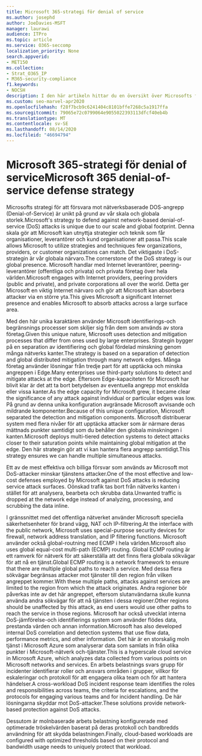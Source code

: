 ```yaml
---
title: Microsoft 365-strategi för denial of service
ms.author: josephd
author: JoeDavies-MSFT
manager: laurawi
audience: ITPro
ms.topic: article
ms.service: O365-seccomp
localization_priority: None
search.appverid:
- MET150
ms.collection:
- Strat_O365_IP
- M365-security-compliance
f1.keywords:
- NOCSH
description: I den här artikeln hittar du en översikt över Microsofts försvars strategi för DoS-attacker (Denial-of-Service).
ms.custom: seo-marvel-apr2020
ms.openlocfilehash: f28f7bcb9c6241404c8101bffe7268c5a1917ffa
ms.sourcegitcommit: 79065e72c0799064e9055022393113dfcf40eb4b
ms.translationtype: MT
ms.contentlocale: sv-SE
ms.lasthandoff: 08/14/2020
ms.locfileid: "46694794"
---
```

# <a name="microsoft-365-denial-of-service-defense-strategy"></a><span data-ttu-id="4ebee-103">Microsoft 365-strategi för denial of service</span><span class="sxs-lookup"><span data-stu-id="4ebee-103">Microsoft 365 denial-of-service defense strategy</span></span>

<span data-ttu-id="4ebee-104">Microsofts strategi för att försvara mot nätverksbaserade DOS-angrepp (Denial-of-Service) är unikt på grund av vår skala och globala storlek.</span><span class="sxs-lookup"><span data-stu-id="4ebee-104">Microsoft's strategy to defend against network-based denial-of-service (DoS) attacks is unique due to our scale and global footprint.</span></span> <span data-ttu-id="4ebee-105">Denna skala gör att Microsoft kan utnyttja strategier och teknik som får organisationer, leverantörer och kund organisationer att passa.</span><span class="sxs-lookup"><span data-stu-id="4ebee-105">This scale allows Microsoft to utilize strategies and techniques few organizations, providers, or customer organizations can match.</span></span> <span data-ttu-id="4ebee-106">Det viktigaste i DoS-strategin är vår globala närvaro.</span><span class="sxs-lookup"><span data-stu-id="4ebee-106">The cornerstone of the DoS strategy is our global presence.</span></span> <span data-ttu-id="4ebee-107">Microsoft handlar med Internet leverantörer, peering-leverantörer (offentliga och privata) och privata företag över hela världen.</span><span class="sxs-lookup"><span data-stu-id="4ebee-107">Microsoft engages with Internet providers, peering providers (public and private), and private corporations all over the world.</span></span> <span data-ttu-id="4ebee-108">Detta ger Microsoft en viktig Internet närvaro och gör att Microsoft kan absorbera attacker via en större yta.</span><span class="sxs-lookup"><span data-stu-id="4ebee-108">This gives Microsoft a significant Internet presence and enables Microsoft to absorb attacks across a large surface area.</span></span>

<span data-ttu-id="4ebee-109">Med den här unika karaktären använder Microsoft identifierings-och begränsnings processer som skiljer sig från dem som används av stora företag.</span><span class="sxs-lookup"><span data-stu-id="4ebee-109">Given this unique nature, Microsoft uses detection and mitigation processes that differ from ones used by large enterprises.</span></span> <span data-ttu-id="4ebee-110">Strategin bygger på en separation av identifiering och global fördelad minskning genom många nätverks kanter.</span><span class="sxs-lookup"><span data-stu-id="4ebee-110">The strategy is based on a separation of detection and global distributed mitigation through many network edges.</span></span> <span data-ttu-id="4ebee-111">Många företag använder lösningar från tredje part för att upptäcka och minska angreppen i Edge.</span><span class="sxs-lookup"><span data-stu-id="4ebee-111">Many enterprises use third-party solutions to detect and mitigate attacks at the edge.</span></span> <span data-ttu-id="4ebee-112">Eftersom Edge-kapaciteten för Microsoft har blivit klar är det att ta bort betydelsen av eventuella angrepp mot enskilda eller vissa kanter.</span><span class="sxs-lookup"><span data-stu-id="4ebee-112">As the edge capacity for Microsoft grew, it became clear the significance of any attack against individual or particular edges was low.</span></span> <span data-ttu-id="4ebee-113">På grund av denna unika konfiguration avgränsade Microsoft avvisande och mildrande komponenter.</span><span class="sxs-lookup"><span data-stu-id="4ebee-113">Because of this unique configuration, Microsoft separated the detection and mitigation components.</span></span> <span data-ttu-id="4ebee-114">Microsoft distribuerar system med flera nivåer för att upptäcka attacker som är närmare deras mättnads punkter samtidigt som du behåller den globala minskningen i kanten.</span><span class="sxs-lookup"><span data-stu-id="4ebee-114">Microsoft deploys multi-tiered detection systems to detect attacks closer to their saturation points while maintaining global mitigation at the edge.</span></span> <span data-ttu-id="4ebee-115">Den här strategin gör att vi kan hantera flera angrepp samtidigt.</span><span class="sxs-lookup"><span data-stu-id="4ebee-115">This strategy ensures we can handle multiple simultaneous attacks.</span></span>

<span data-ttu-id="4ebee-116">Ett av de mest effektiva och billiga försvar som används av Microsoft mot DoS-attacker minskar tjänstens attacker.</span><span class="sxs-lookup"><span data-stu-id="4ebee-116">One of the most effective and low-cost defenses employed by Microsoft against DoS attacks is reducing service attack surfaces.</span></span> <span data-ttu-id="4ebee-117">Oönskad trafik tas bort från nätverks kanten i stället för att analysera, bearbeta och skrubba data.</span><span class="sxs-lookup"><span data-stu-id="4ebee-117">Unwanted traffic is dropped at the network edge instead of analyzing, processing, and scrubbing the data inline.</span></span>

<span data-ttu-id="4ebee-118">I gränssnittet med det offentliga nätverket använder Microsoft speciella säkerhetsenheter för brand vägg, NAT och IP-filtrering.</span><span class="sxs-lookup"><span data-stu-id="4ebee-118">At the interface with the public network, Microsoft uses special-purpose security devices for firewall, network address translation, and IP filtering functions.</span></span> <span data-ttu-id="4ebee-119">Microsoft använder också global-routning med ECMP i hela världen.</span><span class="sxs-lookup"><span data-stu-id="4ebee-119">Microsoft also uses global equal-cost multi-path (ECMP) routing.</span></span> <span data-ttu-id="4ebee-120">Global ECMP routing är ett ramverk för nätverk för att säkerställa att det finns flera globala sökvägar för att nå en tjänst.</span><span class="sxs-lookup"><span data-stu-id="4ebee-120">Global ECMP routing is a network framework to ensure that there are multiple global paths to reach a service.</span></span> <span data-ttu-id="4ebee-121">Med dessa flera sökvägar begränsas attacker mot tjänster till den region från vilken angreppet kommer.</span><span class="sxs-lookup"><span data-stu-id="4ebee-121">With these multiple paths, attacks against services are limited to the region from which the attack originates.</span></span> <span data-ttu-id="4ebee-122">Andra regioner bör påverkas inte av det här angreppet, eftersom slutanvändarna skulle kunna använda andra sökvägar för att nå tjänsten i dessa regioner.</span><span class="sxs-lookup"><span data-stu-id="4ebee-122">Other regions should be unaffected by this attack, as end users would use other paths to reach the service in those regions.</span></span> <span data-ttu-id="4ebee-123">Microsoft har också utvecklat interna DoS-jämförelse-och identifierings system som använder flödes data, prestanda värden och annan information.</span><span class="sxs-lookup"><span data-stu-id="4ebee-123">Microsoft has also developed internal DoS correlation and detection systems that use flow data, performance metrics, and other information.</span></span> <span data-ttu-id="4ebee-124">Det här är en storskalig moln tjänst i Microsoft Azure som analyserar data som samlats in från olika punkter i Microsoft-nätverk och-tjänster.</span><span class="sxs-lookup"><span data-stu-id="4ebee-124">This is a hyperscale cloud service in Microsoft Azure, which analyzes data collected from various points on Microsoft networks and services.</span></span> <span data-ttu-id="4ebee-125">En arbets belastnings svars grupp för incidenter identifierar roller och ansvars områden i grupper, villkor för eskaleringar och protokoll för att engagera olika team och för att hantera händelser.</span><span class="sxs-lookup"><span data-stu-id="4ebee-125">A cross-workload DoS incident response team identifies the roles and responsibilities across teams, the criteria for escalations, and the protocols for engaging various teams and for incident handling.</span></span> <span data-ttu-id="4ebee-126">De här lösningarna skyddar mot DoS-attacker.</span><span class="sxs-lookup"><span data-stu-id="4ebee-126">These solutions provide network-based protection against DoS attacks.</span></span>

<span data-ttu-id="4ebee-127">Dessutom är molnbaserade arbets belastning konfigurerade med optimerade tröskelvärden baserat på deras protokoll och bandbredds användning för att skydda belastningen.</span><span class="sxs-lookup"><span data-stu-id="4ebee-127">Finally, cloud-based workloads are configured with optimized thresholds based on their protocol and bandwidth usage needs to uniquely protect that workload.</span></span>
